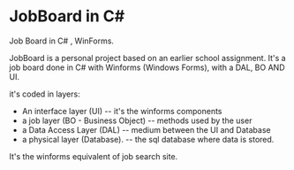 # JobBoard in C#

Job Board in C# , WinForms.

JobBoard is a personal project based on an earlier school assignment. 
It's a job board done in C# with Winforms (Windows Forms), with a DAL, BO AND UI.

it's coded in layers:
 - An interface layer (UI) -- it's the winforms components
 - a job layer (BO - Business Object) -- methods used by the user
 - a Data Access Layer (DAL) -- medium between the UI and Database
 - a physical layer (Database). -- the sql database where data is stored.
 
 It's the winforms equivalent of job search site.
 
 
